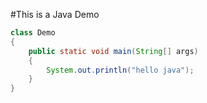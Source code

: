 #This is a Java Demo

```java
class Demo
{
	public static void main(String[] args)
	{
		System.out.println("hello java");
	}
}
```


